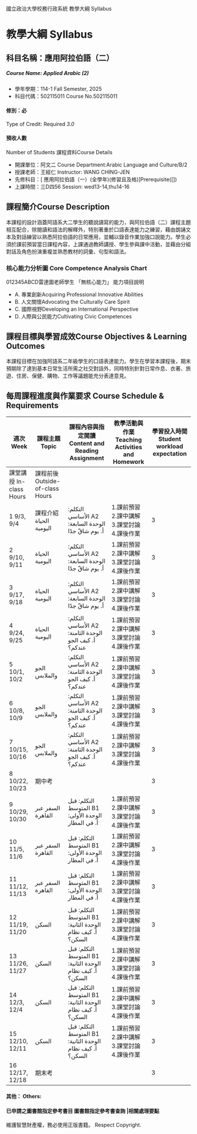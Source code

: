 國立政治大學校務行政系統 教學大綱 Syllabus
# 教學大綱 Syllabus
##  科目名稱：應用阿拉伯語（二）
#####  Course Name: Applied Arabic (2)
  * 學年學期：114-1 Fall Semester, 2025 
  * 科目代碼：502115011 Course No.502115011
#### 修別：必
Type of Credit: Required 
_3.0_
#### 預收人數
Number of Students
課程資料Course Details
  * 開課單位：阿文二 Course Department:Arabic Language and Culture/B/2 
  * 授課老師：王經仁 Instructor: WANG CHING-JEN 
  * 先修科目：[ 應用阿拉伯語（一）(全學年)(修習且及格)]Prerequisite([])
  * 上課時間：三D四56 Session: wed13-14,thu14-16
##  課程簡介Course Description
本課程的設計涵蓋阿語系大二學生的聽說讀寫的能力，與阿拉伯語（二）課程主題相互配合，除閱讀和語法的解釋外，特別著重於口語表達能力之練習，藉由朗誦文本及對話練習以熟悉阿拉伯語的日常應用，並輔以錄音作業加強口說能力。學生必須於課前預習當日課程內容，上課通過教師講授、學生參與課中活動，並藉由分組對話及角色扮演重複並熟悉教材的詞彙、句型和語法。
###  核心能力分析圖 Core Competence Analysis Chart
012345ABCD雷達圖老師學生
「無核心能力」 
能力項目說明
  * A. 專業創新Acquiring Professional Innovative Abilities
  * B. 人文關懷Advocating the Culturally Care Spirit
  * C. 國際視野Developing an International Perspective 
  * D. 人際與公民能力Cultivating Civic Competences
##  課程目標與學習成效Course Objectives & Learning Outcomes 
本課程目標在加強阿語系二年級學生的口語表達能力。學生在學習本課程後，期末預期除了達到基本日常生活所需之社交對話外，同時特別針對日常作息、衣著、旅遊、住房、保健、購物、工作等議題能充分表達意見。
##  每周課程進度與作業要求 Course Schedule & Requirements
|  週次 Week |  課程主題 Topic |  課程內容與指定閱讀 Content and Reading Assignment |  教學活動與作業 Teaching Activities and Homework |  學習投入時間 Student workload expectation  
---|---|---|---|---  
課堂講授 In-class Hours |  課程前後 Outside-of-class Hours  
1 9/3, 9/4 |  課程介紹 الحياة اليومية |  التكلم: الأساسي A2 الوحدة السابعة: أ. يوم شاقّ جدًا |  1.課前預習 2.課中講解 3.課堂討論 4.課後作業 |  3 |  3  
2 9/10, 9/11 |  الحياة اليومية |  التكلم: الأساسي A2 الوحدة السابعة: أ. يوم شاقّ جدًا |  1.課前預習 2.課中講解 3.課堂討論 4.課後作業 |  3 |  3  
3 9/17, 9/18 |  الحياة اليومية |  التكلم: الأساسي A2 الوحدة السابعة: أ. يوم شاقّ جدًا |  1.課前預習 2.課中講解 3.課堂討論 4.課後作業 |  3 |  3  
4 9/24, 9/25 |  الحياة اليومية |  التكلم: الأساسي A2 الوحدة الثامنة: أ. كيف الجو عندكم؟ |  1.課前預習 2.課中講解 3.課堂討論 4.課後作業 |  3 |  3  
5 10/1, 10/2 |  الجو والملابس |  التكلم: الأساسي A2 الوحدة الثامنة: أ. كيف الجو عندكم؟ |  1.課前預習 2.課中講解 3.課堂討論 4.課後作業 |  3 |  3  
6 10/8, 10/9 |  الجو والملابس |  التكلم: الأساسي A2 الوحدة الثامنة: أ. كيف الجو عندكم؟ |  1.課前預習 2.課中講解 3.課堂討論 4.課後作業 |  3 |  3  
7 10/15, 10/16 |  الجو والملابس |  التكلم: الأساسي A2 الوحدة الثامنة: أ. كيف الجو عندكم؟ |  1.課前預習 2.課中講解 3.課堂討論 4.課後作業 |  3 |  3  
8 10/22, 10/23 |  期中考 |  |  |  3 |   
9 10/29, 10/30 |  السفر عبر القاهرة |  التكلم: قبل المتوسط B1 الوحدة الأولى: أ. في المطار |  1.課前預習 2.課中講解 3.課堂討論 4.課後作業 |  3 |  3  
10 11/5, 11/6 |  السفر عبر القاهرة |  التكلم: قبل المتوسط B1 الوحدة الأولى: أ. في المطار |  1.課前預習 2.課中講解 3.課堂討論 4.課後作業 |  3 |  3  
11 11/12, 11/13 |  السفر عبر القاهرة |  التكلم: قبل المتوسط B1 الوحدة الأولى: أ. في المطار |  1.課前預習 2.課中講解 3.課堂討論 4.課後作業 |  3 |  3  
12 11/19, 11/20 |  السكن |  التكلم: قبل المتوسط B1 الوحدة الثانية: أ. كيف نظام السكن؟ |  1.課前預習 2.課中講解 3.課堂討論 4.課後作業 |  3 |  3  
13 11/26, 11/27 |  السكن |  التكلم: قبل المتوسط B1 الوحدة الثانية: أ. كيف نظام السكن؟ |  1.課前預習 2.課中講解 3.課堂討論 4.課後作業 |  3 |  3  
14 12/3, 12/4 |  السكن |  التكلم: قبل المتوسط B1 الوحدة الثانية: أ. كيف نظام السكن؟ |  1.課前預習 2.課中講解 3.課堂討論 4.課後作業 |  3 |  3  
15 12/10, 12/11 |  السكن |  التكلم: قبل المتوسط B1 الوحدة الثانية: أ. كيف نظام السكن؟ |  1.課前預習 2.課中講解 3.課堂討論 4.課後作業 |  3 |  3  
16 12/17, 12/18 |  期末考 |  |  |  3 |   
####  其他： Others:
####  已申請之圖書館指定參考書目  圖書館指定參考書查詢 |相關處理要點
維護智慧財產權，務必使用正版書籍。 Respect Copyright.